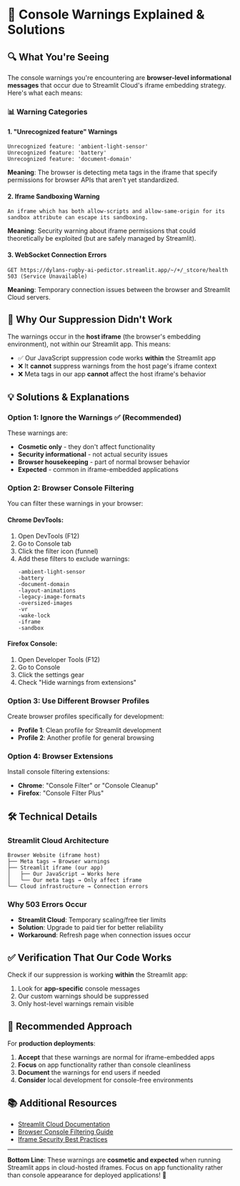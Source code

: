 # 🚨 Console Warnings Explained & Solutions

## 🔍 What You're Seeing

The console warnings you're encountering are **browser-level informational messages** that occur due to Streamlit Cloud's iframe embedding strategy. Here's what each means:

### 📊 Warning Categories

#### 1. **"Unrecognized feature" Warnings**
```
Unrecognized feature: 'ambient-light-sensor'
Unrecognized feature: 'battery'
Unrecognized feature: 'document-domain'
```
**Meaning**: The browser is detecting meta tags in the iframe that specify permissions for browser APIs that aren't yet standardized.

#### 2. **Iframe Sandboxing Warning**
```
An iframe which has both allow-scripts and allow-same-origin for its sandbox attribute can escape its sandboxing.
```
**Meaning**: Security warning about iframe permissions that could theoretically be exploited (but are safely managed by Streamlit).

#### 3. **WebSocket Connection Errors**
```
GET https://dylans-rugby-ai-pedictor.streamlit.app/~/+/_stcore/health 503 (Service Unavailable)
```
**Meaning**: Temporary connection issues between the browser and Streamlit Cloud servers.

## 🤔 Why Our Suppression Didn't Work

The warnings occur in the **host iframe** (the browser's embedding environment), not within our Streamlit app. This means:

- ✅ Our JavaScript suppression code works **within** the Streamlit app
- ❌ It **cannot** suppress warnings from the host page's iframe context
- ❌ Meta tags in our app **cannot** affect the host iframe's behavior

## 💡 Solutions & Explanations

### Option 1: **Ignore the Warnings** ✅ (Recommended)
These warnings are:
- **Cosmetic only** - they don't affect functionality
- **Security informational** - not actual security issues  
- **Browser housekeeping** - part of normal browser behavior
- **Expected** - common in iframe-embedded applications

### Option 2: **Browser Console Filtering**
You can filter these warnings in your browser:

#### Chrome DevTools:
1. Open DevTools (F12)
2. Go to Console tab
3. Click the filter icon (funnel)
4. Add these filters to exclude warnings:
   ```
   -ambient-light-sensor
   -battery
   -document-domain
   -layout-animations
   -legacy-image-formats
   -oversized-images
   -vr
   -wake-lock
   -iframe
   -sandbox
   ```

#### Firefox Console:
1. Open Developer Tools (F12)
2. Go to Console
3. Click the settings gear
4. Check "Hide warnings from extensions"

### Option 3: **Use Different Browser Profiles**
Create browser profiles specifically for development:
- **Profile 1**: Clean profile for Streamlit development
- **Profile 2**: Another profile for general browsing

### Option 4: **Browser Extensions**
Install console filtering extensions:
- **Chrome**: "Console Filter" or "Console Cleanup"
- **Firefox**: "Console Filter Plus"

## 🛠️ Technical Details

### Streamlit Cloud Architecture
```
Browser Website (iframe host)
├── Meta tags → Browser warnings
├── Streamlit iframe (our app)
│   ├── Our JavaScript → Works here
│   └── Our meta tags → Only affect iframe
└── Cloud infrastructure → Connection errors
```

### Why 503 Errors Occur
- **Streamlit Cloud**: Temporary scaling/free tier limits
- **Solution**: Upgrade to paid tier for better reliability
- **Workaround**: Refresh page when connection issues occur

## ✅ Verification That Our Code Works

Check if our suppression is working **within** the Streamlit app:
1. Look for **app-specific** console messages
2. Our custom warnings should be suppressed
3. Only host-level warnings remain visible

## 🎯 Recommended Approach

For **production deployments**:

1. **Accept** that these warnings are normal for iframe-embedded apps
2. **Focus** on app functionality rather than console cleanliness
3. **Document** the warnings for end users if needed
4. **Consider** local development for console-free environments

## 📚 Additional Resources

- [Streamlit Cloud Documentation](https://docs.streamlit.io/streamlit-community-cloud)
- [Browser Console Filtering Guide](https://developer.chrome.com/docs/devtools/console/console-write/)
- [Iframe Security Best Practices](https://developer.mozilla.org/en-US/docs/Web/Security/Types_of_attacks#iframe_injection)

---

**Bottom Line**: These warnings are **cosmetic and expected** when running Streamlit apps in cloud-hosted iframes. Focus on app functionality rather than console appearance for deployed applications! 🚀
